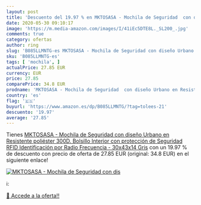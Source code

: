 ```yaml
---
layout: post
title: 'Descuento del 19.97 % en MKTOSASA - Mochila de Seguridad  con dis'
date: 2020-05-30 09:10:17
image: 'https://m.media-amazon.com/images/I/41iEc5DTE8L._SL200_.jpg'
comments: true
category: ofertas
author: ring
slug: 'B085LLMNTG-es MKTOSASA - Mochila de Seguridad con diseño Urbano en...'
sku: 'B085LLMNTG-es'
tags: [ 'mochila', ]
actualPrice: 27.85 EUR
currency: EUR
price: 27.85
comparePrice: 34.8 EUR
prodname: 'MKTOSASA - Mochila de Seguridad  con diseño Urbano en Resistente poliéster 300D. Bolsillo Interior con protección de Seguridad RFID  Identificación por Radio Frecuencia  - 30x43x14 Gris'
country: 'es'
flag: '🇪🇸'
buyurl: 'https://www.amazon.es/dp/B085LLMNTG/?tag=tolees-21'
descuento: '19.97'
average: '27.85'
---
```


Tienes [MKTOSASA - Mochila de Seguridad  con diseño Urbano en Resistente poliéster 300D. Bolsillo Interior con protección de Seguridad RFID  Identificación por Radio Frecuencia  - 30x43x14 Gris](https://www.amazon.es/dp/B085LLMNTG/?tag=tolees-21) con un 19.97 % de descuento con precio de oferta de 27.85 EUR (original: 34.8 EUR) en el siguiente enlace!

[![MKTOSASA - Mochila de Seguridad  con dis](https://m.media-amazon.com/images/I/41iEc5DTE8L._SL200_.jpg)](https://www.amazon.es/dp/B085LLMNTG/?tag=tolees-21)

ℹ️:


[🛒 Accede a la oferta!!](https://www.amazon.es/dp/B085LLMNTG/?tag=tolees-21)
